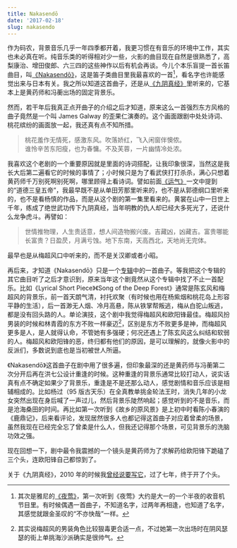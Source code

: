 ```yaml
---
title: Nakasendō
date: '2017-02-18'
slug: nakasendo
---
```


作为码农，背景音乐几乎一年四季都开着，我更习惯在有音乐的环境中工作，其实也未必真在听。纯音乐类的听得相对少一些，火影的曲目现在自然是很熟悉了，高梨康治、增田俊郎、六三四的这些神作以后有机会再谈。今儿个本乐盲提一首长笛曲目，叫[《Nakasendō》](http://music.163.com/#/m/song?id=1494266)，这是笛子类曲目里我最喜欢的一首[^1]，看名字也许能感觉出来与日本有关。我之所以知道这首曲子，还是从[《九阴真经》](http://baike.baidu.com/subview/3032/6833046.htm)里听来的，它基本上是黄药师和冯蘅出场的固定背景乐。

[^1]: 其次是雅尼的[《夜莺》](http://music.163.com/#/m/song?id=20744782)，第一次听到《夜莺》大约是大一的一个半夜的收音机节目里。有时候偶遇一首曲子，不知道名字，过两年再相逢，也知道了名字，其感觉就跟金圣叹的“不亦快哉”一样。

然而，若干年后我真正点开曲子的介绍之后才知道，原来这么一首强烈东方风格的曲子竟然是一个叫 James Galway  的歪果仁演奏的。这个画面跟剧中处处诗词、桃花缤纷的画面放一起，我还真有点不知所措。

> 桃花羞作无情死，感激东风。吹落娇红，飞入闲窗伴懊侬。  
谁怜辛苦东阳瘦，也为春慵。不及芙蓉，一片幽情冷处浓。

我喜欢这个老剧的一个重要原因就是里面的诗词搭配，让我印象很深，当然这是我长大后第二遍看它的时候的事情了；小时候只是为了看武侠打打杀杀，满心只想着黄药师千万别死啊别死啊，哪里顾得上看诗词。譬如前面[《运气》](/cn/2017/01/lucky/)一文中提到的“道德三皇五帝”，我最早既不是从单田芳那里听来的，也不是从郭德纲口里听来的，也不是看杨慎的作品，而是从这个剧的第一集里看来的。黄裳在山中一日世上千年，练成了绝世武功传下九阴真经，当年明教的仇人却已经大多死光了，还说什么龙争虎斗。再譬如：

> 世情推物理，人生贵适意，想人间造物搬兴废。吉藏凶，凶藏吉。富贵哪能长富贵？日盈昃，月满亏蚀。地下东南，天高西北，天地尚无完体。

最早也是从梅超风口中听来的，而不是关汉卿或者小昭。

再后来，才知道《Nakasendō》只是一个[专辑](http://music.163.com/#/album?id=152344)中的一首曲子。等我把这个专辑的其它曲目听了之后才意识到，原来当年这个剧竟然从这个专辑中找了不止一首配乐。比如《Lyrical Short Piece》《Song of the Deep Forest》通常是陈玄风和梅超风的背景乐，前一首天朗气清，衬托欢聚（有时候也用在杨紫烟和桃花岛上形容平静的生活），后一首渺无人烟、冷月高悬，陈从铁掌帮叛逃，梅从白驼山叛逃，都是没有回头路的人。单论演技，这个剧中我觉得梅超风和欧阳锋最佳。梅超风扮男装的时候和林青霞的东方不败一样豪迈[^2]，区别是东方不败更多是神，而梅超风更多是人，是人就得认命，不管她有多强硬；何况还遇上了陈玄风这么纠结和软弱的人。梅超风和欧阳锋的恶，终归都有他们的原因，是可以理解的，就像火影中的反派们，多数说到底也是当初被世人所逼。

[^2]: 其实说梅超风的男装角色比较狠毒更合适一点，不过她第一次出场时在阴风瑟瑟的街上单挑海沙派确实是很帅气。

《Nakasendō》这首曲子在剧中用了很多遍，但印象最深的还是黄药师与冯蘅第二次分开后再在洪七公设计重逢的时候。这种重逢的背景乐通常比较打动人，说实话真有点不确定如果少了背景乐，重逢是不是还那么动人，感觉剧情和音乐应该是相辅相成的。比如杨过（95 版古天乐）在全真教单挑金轮法王时，消失几年的小龙女突然出现在身后喊了一声过儿，然后背景乐陡然响起；感觉听到的不是音乐，而是沧海桑田的时间。再比如第一次听到《故乡的原风景》是上初中时看陈小春演的《鹿鼎记》，后来看评论，发现居然很多人也都记得这首曲子对应着曾柔的场景，虽然我现在已经完全忘了曾柔是什么人，但我还记得那个场景，可见背景乐的洗脑功效之强。

现在回想一下，剧中最令我震撼的一个镜头是黄药师为了求解药给欧阳锋下跪磕了三个头，连欧阳锋自己都惊到了。

关于《九阴真经》，2010 年的时候我[曾经说要写它](/cn/2010/07/master-thesis-graphics-and-simulation-in-stat-models/)，过了七年，终于开了个头。
